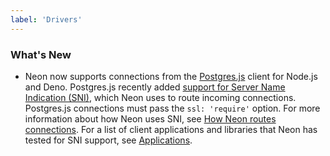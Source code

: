 ```yaml
---
label: 'Drivers'
---
```


### What's New

- Neon now supports connections from the [Postgres.js](https://github.com/porsager/postgres) client for Node.js and Deno. Postgres.js recently added [support for Server Name Indication (SNI)](https://github.com/porsager/postgres/commit/498f2aec9fa2abe7da548865abffb148ba438946), which Neon uses to route incoming connections. Postgres.js connections must pass the `ssl: 'require'` option. For more information about how Neon uses SNI, see [How Neon routes connections](/docs/connect/connectivity-issues#how-neon-routes-connections). For a list of client applications and libraries that Neon has tested for SNI support, see [Applications](https://neon.tech/docs/connect/connectivity-issues#applications).
